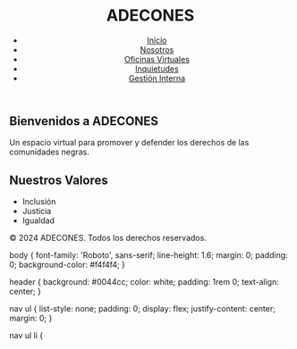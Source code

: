 <!DOCTYPE html>
<html lang="es">
<head>
    <meta charset="UTF-8">
    <meta name="viewport" content="width=device-width, initial-scale=1.0">
    <title>ADECONES - Bienvenidos</title>
    <link rel="stylesheet" href="styles.css">
</head>
<body>
    <header>
        <h1>ADECONES</h1>
        <nav>
            <ul>
                <li><a href="index.html">Inicio</a></li>
                <li><a href="about.html">Nosotros</a></li>
                <li><a href="offices.html">Oficinas Virtuales</a></li>
                <li><a href="support.html">Inquietudes</a></li>
                <li><a href="dashboard.html">Gestión Interna</a></li>
            </ul>
        </nav>
    </header>
    <main>
        <section>
            <h2>Bienvenidos a ADECONES</h2>
            <p>Un espacio virtual para promover y defender los derechos de las comunidades negras.</p>
        </section>
        <section>
            <h2>Nuestros Valores</h2>
            <ul>
                <li>Inclusión</li>
                <li>Justicia</li>
                <li>Igualdad</li>
            </ul>
        </section>
    </main>
    <footer>
        <p>&copy; 2024 ADECONES. Todos los derechos reservados.</p>
    </footer>
</body>
</html>
body {
    font-family: 'Roboto', sans-serif;
    line-height: 1.6;
    margin: 0;
    padding: 0;
    background-color: #f4f4f4;
}

header {
    background: #0044cc;
    color: white;
    padding: 1rem 0;
    text-align: center;
}

nav ul {
    list-style: none;
    padding: 0;
    display: flex;
    justify-content: center;
    margin: 0;
}

nav ul li {
